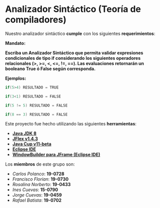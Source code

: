 # Analizador Sintáctico (Teoría de compiladores)

Nuestro analizador sintáctico **cumple** con los siguientes **requerimientos**:

**Mandato:**

**Escriba un Analizador Sintáctico que permita validar expresiones condicionales de tipo if considerando los siguientes operadores relacionales (>, >=, <, <=, !=, ==).  Las evaluaciones retornarán un booleano True ó False según corresponda.**

**Ejemplos:**
```java
if(5>4) RESULTADO = TRUE
```
```java
if(3<1) RESULTADO = FALSE
```
```java
if(5 != 5) RESULTADO = FALSE
```
```java
if(8 == 3) RESULTADO = FALSE
```

Este proyecto fue hecho utilizando las siguientes **herramientas**:
* [**Java JDK 8**](https://www.oracle.com/java/technologies/javase/javase-jdk8-downloads.html)
* [**JFlex v1.4.3**](https://mega.nz/#!kp5wmSTR!VRGITdbm5zuSWDMeZ8hVgVYWCNl-J0gMcAqQ2k8FBfM)
* [**Java Cup v11-beta**](https://mega.nz/file/h4By1ahD#HwNXmtmw3BlUlAPNNilX1Am6SDICMvA8LOTkDPYZg4I)
* [**Eclipse IDE**](https://www.eclipse.org/downloads/)
* [**WindowBuilder para JFrame (Eclipse IDE)**](https://es.stackoverflow.com/questions/102406/como-agregar-jframe-en-eclipse)

Los **miembros** de este grupo son:
* *Carlos Polanco*: **19-0728**
* *Francisco Florian*: **19-0730**
* *Rosalina Norberto*: **19-0433**
* *Ines Cuevas*: **15-0790**
* *Jorge Cuevas*: **19-0459**
* *Rafael Batista*: **19-0702**
